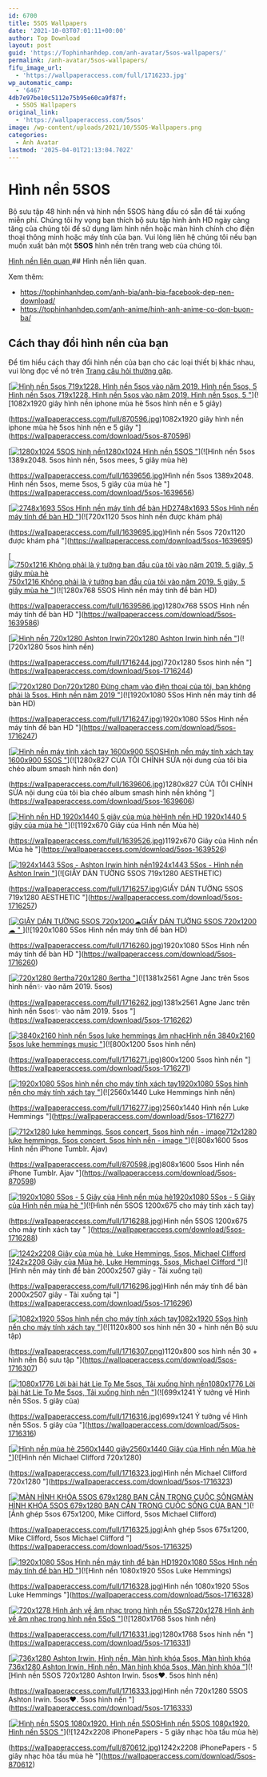 ```yaml
---
id: 6700
title: 5SOS Wallpapers
date: '2021-10-03T07:01:11+00:00'
author: Top Download
layout: post
guid: 'https://Tophinhanhdep.com/anh-avatar/5sos-wallpapers/'
permalink: /anh-avatar/5sos-wallpapers/
fifu_image_url:
  - 'https://wallpaperaccess.com/full/1716233.jpg'
wp_automatic_camp:
  - '6467'
4db7e97be10c5112e75b95e60ca9f87f:
  - 5SOS Wallpapers
original_link:
  - 'https://wallpaperaccess.com/5sos'
image: /wp-content/uploads/2021/10/5SOS-Wallpapers.png
categories:
  - Ảnh Avatar
lastmod: '2025-04-01T21:13:04.702Z'
---
```

# Hình nền 5SOS

Bộ sưu tập 48 hình nền và hình nền 5SOS hàng đầu có sẵn để tải xuống miễn phí. Chúng tôi hy vọng bạn thích bộ sưu tập hình ảnh HD ngày càng tăng của chúng tôi để sử dụng làm hình nền hoặc màn hình chính cho điện thoại thông minh hoặc máy tính của bạn. Vui lòng liên hệ chúng tôi nếu bạn muốn xuất bản một **5SOS** hình nền trên trang web của chúng tôi.

[Hình nền liên quan ](#related) ## Hình nền liên quan.

   
 Xem thêm:

   
- <https://tophinhanhdep.com/anh-bia/anh-bia-facebook-dep-nen-download/>
- <https://tophinhanhdep.com/anh-anime/hinh-anh-anime-co-don-buon-ba/>

## Cách thay đổi hình nền của bạn

Để tìm hiểu cách thay đổi hình nền của bạn cho các loại thiết bị khác nhau, vui lòng đọc về nó trên [Trang câu hỏi thường gặp](https://tophinhanhdep.com/faq/).

  
[[![Hình nền 5sos 719x1228.  Hình nền 5sos vào năm 2019. Hình nền 5sos, 5](https://wallpaperaccess.com/full/1716233.jpg)Hình nền 5sos 719x1228. Hình nền 5sos vào năm 2019. Hình nền 5sos, 5 "](https://wallpaperaccess.com/download/5sos-1716233)](![1082x1920 giây hình nền iphone mùa hè 5sos hình nền e 5 giây)

(https://wallpaperaccess.com/full/870596.jpg)1082x1920 giây hình nền iphone mùa hè 5sos hình nền e 5 giây "](https://wallpaperaccess.com/download/5sos-870596)

[[![1280x1024 5SOS hình nền](https://wallpaperaccess.com/full/1639540.png)1280x1024 Hình nền 5SOS "](https://wallpaperaccess.com/download/5sos-1639540)](![Hình nền 5sos 1389x2048.  5sos hình nền, 5sos mees, 5 giây mùa hè)

(https://wallpaperaccess.com/full/1639656.jpg)Hình nền 5sos 1389x2048. Hình nền 5sos, meme 5sos, 5 giây của mùa hè "](https://wallpaperaccess.com/download/5sos-1639656)

[[![2748x1693 5Sos Hình nền máy tính để bàn HD](https://wallpaperaccess.com/full/1639548.jpg)2748x1693 5Sos Hình nền máy tính để bàn HD "](https://wallpaperaccess.com/download/5sos-1639548)](![720x1120 5sos hình nền được khám phá)

(https://wallpaperaccess.com/full/1639695.jpg)Hình nền 5sos 720x1120 được khám phá "](https://wallpaperaccess.com/download/5sos-1639695)

[[![750x1216 Không phải là ý tưởng ban đầu của tôi vào năm 2019. 5 giây, 5 giây mùa hè](https://wallpaperaccess.com/full/1716238.jpg)750x1216 Không phải là ý tưởng ban đầu của tôi vào năm 2019. 5 giây, 5 giây mùa hè "](https://wallpaperaccess.com/download/5sos-1716238)](![1280x768 5SOS Hình nền máy tính để bàn HD)

(https://wallpaperaccess.com/full/1639586.jpg)1280x768 5SOS Hình nền máy tính để bàn HD "](https://wallpaperaccess.com/download/5sos-1639586)

[[![Hình nền 720x1280 Ashton Irwin](https://wallpaperaccess.com/full/1716240.jpg)720x1280 Ashton Irwin hình nền "](https://wallpaperaccess.com/download/5sos-1716240)](![720x1280 5sos hình nền)

(https://wallpaperaccess.com/full/1716244.jpg)720x1280 5sos hình nền "](https://wallpaperaccess.com/download/5sos-1716244)

[[![720x1280 Don](https://wallpaperaccess.com/full/1716246.jpg)720x1280 Đừng chạm vào điện thoại của tôi, bạn không phải là 5sos. Hình nền năm 2019 "](https://wallpaperaccess.com/download/5sos-1716246)](![1920x1080 5Sos Hình nền máy tính để bàn HD)

(https://wallpaperaccess.com/full/1716247.jpg)1920x1080 5Sos Hình nền máy tính để bàn HD "](https://wallpaperaccess.com/download/5sos-1716247)

[[![Hình nền máy tính xách tay 1600x900 5SOS](https://wallpaperaccess.com/full/1716251.png)Hình nền máy tính xách tay 1600x900 5SOS "](https://wallpaperaccess.com/download/5sos-1716251)](![1280x827 CỦA TÔI CHỈNH SỬA nội dung của tôi bìa chéo album smash hình nền don)

(https://wallpaperaccess.com/full/1639606.jpg)1280x827 CỦA TÔI CHỈNH SỬA nội dung của tôi bìa chéo album smash hình nền không "](https://wallpaperaccess.com/download/5sos-1639606)

[[![Hình nền HD 1920x1440 5 giây của mùa hè](https://wallpaperaccess.com/full/1639543.jpg)Hình nền HD 1920x1440 5 giây của mùa hè "](https://wallpaperaccess.com/download/5sos-1639543)](![1192x670 Giây của Hình nền Mùa hè)

(https://wallpaperaccess.com/full/1639526.jpg)1192x670 Giây của Hình nền Mùa hè "](https://wallpaperaccess.com/download/5sos-1639526)

[[![1924x1443 5Sos - Ashton Irwin hình nền](https://wallpaperaccess.com/full/1716255.jpg)1924x1443 5Sos - Hình nền Ashton Irwin "](https://wallpaperaccess.com/download/5sos-1716255)](![GIẤY DÁN TƯỜNG 5SOS 719x1280 AESTHETIC)

(https://wallpaperaccess.com/full/1716257.jpg)GIẤY DÁN TƯỜNG 5SOS 719x1280 AESTHETIC "](https://wallpaperaccess.com/download/5sos-1716257)

[[![GIẤY DÁN TƯỜNG 5SOS 720x1200☁](https://wallpaperaccess.com/full/1716258.jpg)GIẤY DÁN TƯỜNG 5SOS 720x1200☁ " ](https://wallpaperaccess.com/download/5sos-1716258)](![1920x1080 5Sos Hình nền máy tính để bàn HD)

(https://wallpaperaccess.com/full/1716260.jpg)1920x1080 5Sos Hình nền máy tính để bàn HD "](https://wallpaperaccess.com/download/5sos-1716260)

[[![720x1280 ßertha](https://wallpaperaccess.com/full/870687.jpg)720x1280 ßertha "](https://wallpaperaccess.com/download/5sos-870687)](![1381x2561 Agne Janc trên 5sos hình nền✨ vào năm 2019. 5sos)

(https://wallpaperaccess.com/full/1716262.jpg)1381x2561 Agne Janc trên hình nền 5sos✨ vào năm 2019. 5sos "](https://wallpaperaccess.com/download/5sos-1716262)

[[![3840x2160 hình nền 5sos luke hemmings âm nhạc](https://wallpaperaccess.com/full/1716265.jpg)Hình nền 3840x2160 5sos luke hemmings music "](https://wallpaperaccess.com/download/5sos-1716265)](![800x1200 5sos hình nền)

(https://wallpaperaccess.com/full/1716271.jpg)800x1200 5sos hình nền "](https://wallpaperaccess.com/download/5sos-1716271)

[[![1920x1080 5Sos hình nền cho máy tính xách tay](https://wallpaperaccess.com/full/1639580.jpg)1920x1080 5Sos hình nền cho máy tính xách tay "](https://wallpaperaccess.com/download/5sos-1639580)](![2560x1440 Luke Hemmings hình nền)

(https://wallpaperaccess.com/full/1716277.jpg)2560x1440 Hình nền Luke Hemmings "](https://wallpaperaccess.com/download/5sos-1716277)

[[![712x1280 luke hemmings, 5sos concert, 5sos hình nền - image](https://wallpaperaccess.com/full/1716279.jpg)712x1280 luke hemmings, 5sos concert, 5sos hình nền - image "](https://wallpaperaccess.com/download/5sos-1716279)](![808x1600 5sos Hình nền iPhone Tumblr.  Ajav)

(https://wallpaperaccess.com/full/870598.jpg)808x1600 5sos Hình nền iPhone Tumblr. Ajav "](https://wallpaperaccess.com/download/5sos-870598)

[[![1920x1080 5Sos - 5 Giây của Hình nền mùa hè](https://wallpaperaccess.com/full/1639541.jpg)1920x1080 5Sos - 5 Giây của Hình nền mùa hè "](https://wallpaperaccess.com/download/5sos-1639541)](![Hình nền 5SOS 1200x675 cho máy tính xách tay)

(https://wallpaperaccess.com/full/1716288.jpg)Hình nền 5SOS 1200x675 cho máy tính xách tay " ](https://wallpaperaccess.com/download/5sos-1716288)

[[![1242x2208 Giây của mùa hè, Luke Hemmings, 5sos, Michael Clifford](https://wallpaperaccess.com/full/1716294.jpg)1242x2208 Giây của Mùa hè, Luke Hemmings, 5sos, Michael Clifford "](https://wallpaperaccess.com/download/5sos-1716294)](![Hình nền máy tính để bàn 2000x2507 giây - Tải xuống tại)

(https://wallpaperaccess.com/full/1716296.jpg)Hình nền máy tính để bàn 2000x2507 giây - Tải xuống tại "](https://wallpaperaccess.com/download/5sos-1716296)

[[![1082x1920 5Sos hình nền cho máy tính xách tay](https://wallpaperaccess.com/full/803189.jpg)1082x1920 5Sos hình nền cho máy tính xách tay "](https://wallpaperaccess.com/download/5sos-803189)](![1120x800 sos hình nền 30 + hình nền Bộ sưu tập)

(https://wallpaperaccess.com/full/1716307.png)1120x800 sos hình nền 30 + hình nền Bộ sưu tập "](https://wallpaperaccess.com/download/5sos-1716307)

 [[![1080x1776 Lời bài hát Lie To Me 5sos, Tải xuống hình nền](https://wallpaperaccess.com/full/1716312.jpg)1080x1776 Lời bài hát Lie To Me 5sos, Tải xuống hình nền "](https://wallpaperaccess.com/download/5sos-1716312)](![699x1241 Ý tưởng về Hình nền 5Sos.  5 giây của)

(https://wallpaperaccess.com/full/1716316.jpg)699x1241 Ý tưởng về Hình nền 5Sos. 5 giây của "](https://wallpaperaccess.com/download/5sos-1716316)

[[![Hình nền mùa hè 2560x1440 giây](https://wallpaperaccess.com/full/1716319.jpg)2560x1440 Giây của Hình nền Mùa hè "](https://wallpaperaccess.com/download/5sos-1716319)](![Hình nền Michael Clifford 720x1280)

(https://wallpaperaccess.com/full/1716323.jpg)Hình nền Michael Clifford 720x1280 "](https://wallpaperaccess.com/download/5sos-1716323)

[[![MÀN HÌNH KHÓA 5SOS 679x1280 BẠN CẦN TRONG CUỘC SỐNG](https://wallpaperaccess.com/full/870615.jpg)MÀN HÌNH KHÓA 5SOS 679x1280 BẠN CẦN TRONG CUỘC SỐNG CỦA BẠN "](https://wallpaperaccess.com/download/5sos-870615)](![Ảnh ghép 5sos 675x1200, Mike Clifford, 5sos Michael Clifford)

(https://wallpaperaccess.com/full/1716325.jpg)Ảnh ghép 5sos 675x1200, Mike Clifford, 5sos Michael Clifford "](https://wallpaperaccess.com/download/5sos-1716325)

[[![1920x1080 5Sos Hình nền máy tính để bàn HD](https://wallpaperaccess.com/full/1716326.jpg)1920x1080 5Sos Hình nền máy tính để bàn HD "](https://wallpaperaccess.com/download/5sos-1716326)](![Hình nền 1080x1920 5Sos Luke Hemmings)

(https://wallpaperaccess.com/full/1716328.jpg)Hình nền 1080x1920 5Sos Luke Hemmings "](https://wallpaperaccess.com/download/5sos-1716328)

[[![720x1278 Hình ảnh về âm nhạc trong hình nền 5SoS](https://wallpaperaccess.com/full/1716330.jpg)720x1278 Hình ảnh về âm nhạc trong hình nền 5SoS "](https://wallpaperaccess.com/download/5sos-1716330)](![1280x1768 5sos hình nền)

(https://wallpaperaccess.com/full/1716331.jpg)1280x1768 5sos hình nền "](https://wallpaperaccess.com/download/5sos-1716331)

[[![736x1280 Ashton Irwin, Hình nền, Màn hình khóa 5sos, Màn hình khóa](https://wallpaperaccess.com/full/1716332.jpg)736x1280 Ashton Irwin, Hình nền, Màn hình khóa 5sos, Màn hình khóa "](https://wallpaperaccess.com/download/5sos-1716332)](![Hình nền 5SOS 720x1280 Ashton Irwin.  5sos❤️.  5sos hình nền)

(https://wallpaperaccess.com/full/1716333.jpg)Hình nền 720x1280 5SOS Ashton Irwin. 5sos❤️. 5sos hình nền "](https://wallpaperaccess.com/download/5sos-1716333)

[[![Hình nền 5SOS 1080x1920.  Hình nền 5SOS](https://wallpaperaccess.com/full/1716335.jpg)Hình nền 5SOS 1080x1920. Hình nền 5SOS "](https://wallpaperaccess.com/download/5sos-1716335)](![1242x2208 iPhonePapers - 5 giây nhạc hòa tấu mùa hè)

(https://wallpaperaccess.com/full/870612.jpg)1242x2208 iPhonePapers - 5 giây nhạc hòa tấu mùa hè "](https://wallpaperaccess.com/download/5sos-870612)
